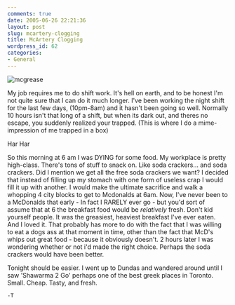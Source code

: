 ```yaml
---
comments: true
date: 2005-06-26 22:21:36
layout: post
slug: mcartery-clogging
title: McArtery Clogging
wordpress_id: 62
categories:
- General
---
```


![mcgrease](http://www.isystech.net/images/mcdonalds.jpg)

My job requires me to do shift work. It's hell on earth, and to be honest I'm not quite sure that I can do it much longer. I've been working the night shift for the last few days, (10pm-8am) and it hasn't been going so well. Normally 10 hours isn't that long of a shift, but when its dark out, and theres no escape, you suddenly realized your trapped. (This is where I do a mime-impression of me trapped in a box)

Har Har

So this morning at 6 am I was DYING for some food. My workplace is pretty high-class. There's tons of stuff to snack on. Like soda crackers... and soda crackers. Did I mention we get all the free soda crackers we want? I decided that instead of filling up my stomach with one form of useless crap I would fill it up with another. I would make the ultimate sacrifice and walk a whopping 4 city blocks to get to Mcdonalds at 6am. Now, I've never been to a McDonalds that early - In fact I RARELY ever go - but you'd sort of assume that at 6 the breakfast food would be _relatively_ fresh. Don't kid yourself people. It was the greasiest, heaviest breakfast I've ever eaten. And I loved it. That probably has more to do with the fact that I was willing to eat a dogs ass at that moment in time, other than the fact that McD's whips out great food - because it obviously doesn't. 2 hours later I was wondering whether or not i'd made the right choice. Perhaps the soda crackers would have been better. 

Tonight should be easier. I went up to Dundas and wandered around until I saw 'Shawarma 2 Go' perhaps one of the best greek places in Toronto. Small. Cheap. Tasty, and fresh. 


    -T



